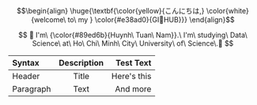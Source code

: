 $$\begin{align}
\huge{\textbf{\color{yellow}{こんにちは,} \color{white}{welcome\ to\ my } \color{#e38ad0}{GI🐥HUB}}}
\end{align}$$

$$
🎄 I'm\ {\color{#89ed6b}{Huynh\ Tuan\ Nam}}.\ I'm\ studying\ Data\ Science\ at\ Ho\ Chi\ Minh\ City\ University\ of\ Science\.🎄
$$

| Syntax      | Description | Test Text     |
| :---        |    :-----------:   |          ---: |
| Header      | Title       | Here's this   |
| Paragraph   | Text        | And more      |
